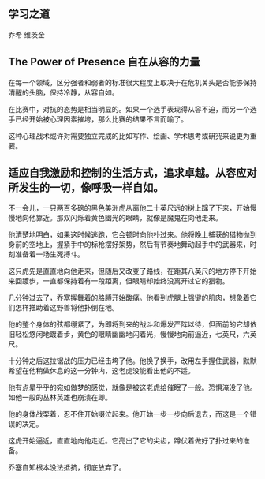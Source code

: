 ## 学习之道

乔希 维茨金

## The Power of Presence 自在从容的力量

在每一个领域，区分强者和弱者的标准很大程度上取决于在危机关头是否能够保持清醒的头脑，保持冷静，从容自如。

在比赛中，对抗的态势是相当明显的。如果一个选手表现得从容不迫，而另一个选手已经开始被心理因素摧垮，那么比赛的结果不言而喻了。

这种心理战术或许对需要独立完成的比如写作、绘画、学术思考或研究来说更为重要。

## 适应自我激励和控制的生活方式，追求卓越。从容应对所发生的一切，像呼吸一样自如。

不一会儿，一只两百多磅的黑色美洲虎从离他二十英尺远的树上蹿了下来，开始慢慢地向他靠近。那双闪烁着黄色幽光的眼睛，就像是魔鬼在向他走来。

他清楚地明白，如果这时候逃跑，它会顿时向他扑过来。他将晚上捕获的猎物抛到身前的空地上，握紧手中的标枪摆好架势，然后有节奏地舞动起手中的武器来，时刻准备着一场生死搏斗。

这只虎先是直直地向他走来，但随后又改变了路线，在距其八英尺的地方停下开始来回踱步，一直都保持着有一段距离，但眼睛却始终没离开过它的猎物。

几分钟过去了，乔塞挥舞着的胳膊开始酸痛。他看到虎腿上强键的肌肉，想象着它们怎样推助着这野兽将他扑倒在地。

他的整个身体的弦都绷紧了，为即将到来的战斗和爆发严阵以待，但面前的它却依旧轻松悠闲地踱着步，黄色的眼睛幽幽地闪着光，慢慢地向前逼近，七英尺，六英尺。

十分钟之后这拉锯战的压力已经击垮了他。他换了换手，改用左手握住武器，默默希望在他稍做休息的这一分钟内，这老虎没能看出他的不适。

他有点晕乎乎的宛如做梦的感觉，就像是被这老虎给催眠了一般。恐惧淹没了他。如他一般的丛林英雄也崩溃在即。

他的身体战栗着，忍不住开始啜泣起来。他开始一步一步向后退去，而这是一个错误的决定。

这虎开始逼近，直直地向他走近。它亮出了它的尖齿，蹲伏着做好了扑过来的准备。

乔塞自知根本没法抵抗，彻底放弃了。
